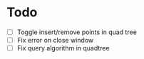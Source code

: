 # Todo

- [ ] Toggle insert/remove points in quad tree
- [ ] Fix error on close window
- [ ] Fix query algorithm in quadtree